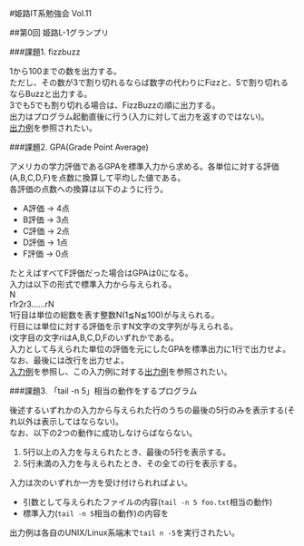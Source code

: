 #姫路IT系勉強会 Vol.11

##第0回 姫路L-1グランプリ



###課題1. fizzbuzz

1から100までの数を出力する。  
ただし、その数が3で割り切れるならば数字の代わりにFizzと、5で割り切れるならBuzzと出力する。  
3でも5でも割り切れる場合は、FizzBuzzの順に出力する。  
出力はプログラム起動直後に行う(入力に対して出力を返すのではない)。  
[出力例](https://github.com/ikatake/himejiL-1GP/blob/master/sample/fizzbuzz/out.txt)を参照されたい。

###課題2. GPA(Grade Point Average)

アメリカの学力評価であるGPAを標準入力から求める。各単位に対する評価(A,B,C,D,F)を点数に換算して平均した値である。  
各評価の点数への換算は以下のように行う。
    
* A評価 -> 4点
* B評価 -> 3点
* C評価 -> 2点
* D評価 -> 1点
* F評価 -> 0点

たとえばすべてF評価だった場合はGPAは0になる。  
入力は以下の形式で標準入力から与えられる。  
N  
r1r2r3......rN  
1行目は単位の総数を表す整数N(1≦N≦100)が与えられる。  
行目には単位に対する評価を示すN文字の文字列が与えられる。  
i文字目の文字riはA,B,C,D,Fのいずれかである。  
入力として与えられた単位の評価を元にしたGPAを標準出力に1行で出力せよ。  
なお、最後には改行を出力せよ。  
[入力例](https://github.com/ikatake/himejiL-1GP/blob/master/sample/gpa/in.txt)を参照し、この入力例に対する[出力例](https://github.com/ikatake/himejiL-1GP/blob/master/sample/gpa/out.txt)を参照されたい。

###課題3. 「tail -n 5」相当の動作をするプログラム

後述するいずれかの入力から与えられた行のうちの最後の5行のみを表示する(それ以外は表示してはならない)。  
なお、以下の2つの動作に成功しなけらばならない。  

1.  5行以上の入力を与えられたとき、最後の5行を表示する。
2.  5行未満の入力を与えられたとき、その全ての行を表示する。
	
入力は次のいずれか一方を受け付けられればよい。

* 引数として与えられたファイルの内容(`tail -n 5 foo.txt`相当の動作)
* 標準入力(`tail -n 5`相当の動作)の内容を 

出力例は各自のUNIX/Linux系端末で`tail n -5`を実行されたい。
